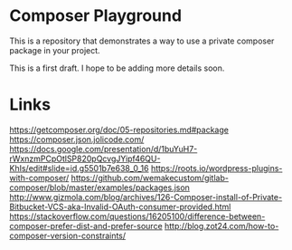 # Composer Playground

This is a repository that demonstrates a way to use a private composer package in your project.

This is a first draft. I hope to be adding more details soon.

# Links
https://getcomposer.org/doc/05-repositories.md#package
https://composer.json.jolicode.com/
https://docs.google.com/presentation/d/1buYuH7-rWxnzmPCpOtlSP820pQcvgJYipf46QU-KhIs/edit#slide=id.g5501b7e638_0_16
https://roots.io/wordpress-plugins-with-composer/
https://github.com/wemakecustom/gitlab-composer/blob/master/examples/packages.json
http://www.gizmola.com/blog/archives/126-Composer-install-of-Private-Bitbucket-VCS-aka-Invalid-OAuth-consumer-provided.html
https://stackoverflow.com/questions/16205100/difference-between-composer-prefer-dist-and-prefer-source
http://blog.zot24.com/how-to-composer-version-constraints/
